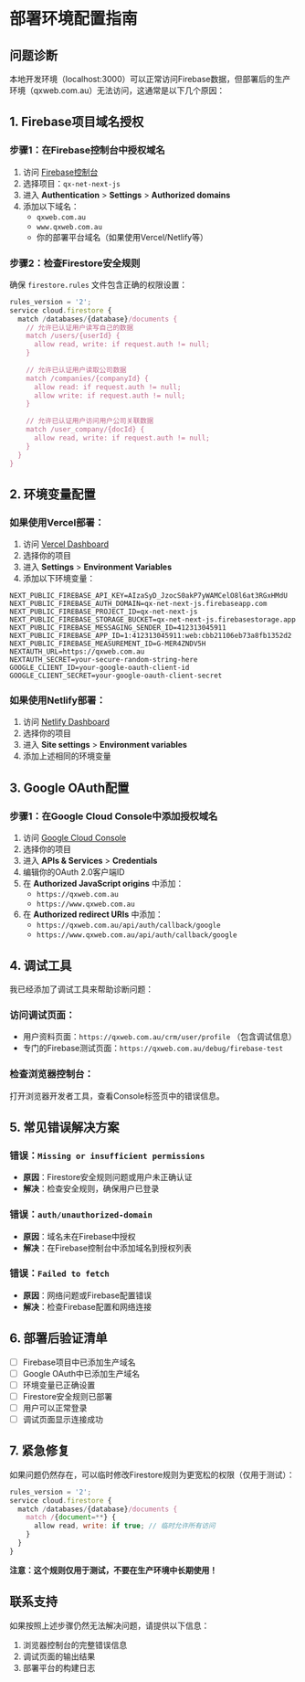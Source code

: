 # 部署环境配置指南

## 问题诊断

本地开发环境（localhost:3000）可以正常访问Firebase数据，但部署后的生产环境（qxweb.com.au）无法访问，这通常是以下几个原因：

## 1. Firebase项目域名授权

### 步骤1：在Firebase控制台中授权域名
1. 访问 [Firebase控制台](https://console.firebase.google.com/)
2. 选择项目：`qx-net-next-js`
3. 进入 **Authentication** > **Settings** > **Authorized domains**
4. 添加以下域名：
   - `qxweb.com.au`
   - `www.qxweb.com.au`
   - 你的部署平台域名（如果使用Vercel/Netlify等）

### 步骤2：检查Firestore安全规则
确保 `firestore.rules` 文件包含正确的权限设置：

```javascript
rules_version = '2';
service cloud.firestore {
  match /databases/{database}/documents {
    // 允许已认证用户读写自己的数据
    match /users/{userId} {
      allow read, write: if request.auth != null;
    }
    
    // 允许已认证用户读取公司数据
    match /companies/{companyId} {
      allow read: if request.auth != null;
      allow write: if request.auth != null;
    }
    
    // 允许已认证用户访问用户公司关联数据
    match /user_company/{docId} {
      allow read, write: if request.auth != null;
    }
  }
}
```

## 2. 环境变量配置

### 如果使用Vercel部署：
1. 访问 [Vercel Dashboard](https://vercel.com/dashboard)
2. 选择你的项目
3. 进入 **Settings** > **Environment Variables**
4. 添加以下环境变量：

```
NEXT_PUBLIC_FIREBASE_API_KEY=AIzaSyD_JzocS0akP7yWAMCelO8l6at3RGxHMdU
NEXT_PUBLIC_FIREBASE_AUTH_DOMAIN=qx-net-next-js.firebaseapp.com
NEXT_PUBLIC_FIREBASE_PROJECT_ID=qx-net-next-js
NEXT_PUBLIC_FIREBASE_STORAGE_BUCKET=qx-net-next-js.firebasestorage.app
NEXT_PUBLIC_FIREBASE_MESSAGING_SENDER_ID=412313045911
NEXT_PUBLIC_FIREBASE_APP_ID=1:412313045911:web:cbb21106eb73a8fb1352d2
NEXT_PUBLIC_FIREBASE_MEASUREMENT_ID=G-MER4ZNDV5H
NEXTAUTH_URL=https://qxweb.com.au
NEXTAUTH_SECRET=your-secure-random-string-here
GOOGLE_CLIENT_ID=your-google-oauth-client-id
GOOGLE_CLIENT_SECRET=your-google-oauth-client-secret
```

### 如果使用Netlify部署：
1. 访问 [Netlify Dashboard](https://app.netlify.com/)
2. 选择你的项目
3. 进入 **Site settings** > **Environment variables**
4. 添加上述相同的环境变量

## 3. Google OAuth配置

### 步骤1：在Google Cloud Console中添加授权域名
1. 访问 [Google Cloud Console](https://console.cloud.google.com/)
2. 选择你的项目
3. 进入 **APIs & Services** > **Credentials**
4. 编辑你的OAuth 2.0客户端ID
5. 在 **Authorized JavaScript origins** 中添加：
   - `https://qxweb.com.au`
   - `https://www.qxweb.com.au`
6. 在 **Authorized redirect URIs** 中添加：
   - `https://qxweb.com.au/api/auth/callback/google`
   - `https://www.qxweb.com.au/api/auth/callback/google`

## 4. 调试工具

我已经添加了调试工具来帮助诊断问题：

### 访问调试页面：
- 用户资料页面：`https://qxweb.com.au/crm/user/profile` （包含调试信息）
- 专门的Firebase测试页面：`https://qxweb.com.au/debug/firebase-test`

### 检查浏览器控制台：
打开浏览器开发者工具，查看Console标签页中的错误信息。

## 5. 常见错误解决方案

### 错误：`Missing or insufficient permissions`
- **原因**：Firestore安全规则问题或用户未正确认证
- **解决**：检查安全规则，确保用户已登录

### 错误：`auth/unauthorized-domain`
- **原因**：域名未在Firebase中授权
- **解决**：在Firebase控制台中添加域名到授权列表

### 错误：`Failed to fetch`
- **原因**：网络问题或Firebase配置错误
- **解决**：检查Firebase配置和网络连接

## 6. 部署后验证清单

- [ ] Firebase项目中已添加生产域名
- [ ] Google OAuth中已添加生产域名
- [ ] 环境变量已正确设置
- [ ] Firestore安全规则已部署
- [ ] 用户可以正常登录
- [ ] 调试页面显示连接成功

## 7. 紧急修复

如果问题仍然存在，可以临时修改Firestore规则为更宽松的权限（仅用于测试）：

```javascript
rules_version = '2';
service cloud.firestore {
  match /databases/{database}/documents {
    match /{document=**} {
      allow read, write: if true; // 临时允许所有访问
    }
  }
}
```

**注意：这个规则仅用于测试，不要在生产环境中长期使用！**

## 联系支持

如果按照上述步骤仍然无法解决问题，请提供以下信息：
1. 浏览器控制台的完整错误信息
2. 调试页面的输出结果
3. 部署平台的构建日志 